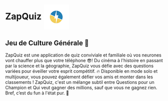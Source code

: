 # ZapQuiz <img src=app/src/main/res/drawable/logo.png alt="logo" width="80" height="80" align="center"/>
## Jeu de Culture Générale 🧠

ZapQuiz est une application de quiz conviviale et familiale où vos neurones vont chauffer plus que votre téléphone 😎! Du cinéma à l'histoire en passant par la science et la géographie, ZapQuiz vous défie avec des questions variées pour éveiller votre esprit compétitif. 🔥  Disponible en mode solo et multijoueur, vous pouvez également défier vos amis et monter dans les classements !  ZapQuiz, c'est un mélange subtil entre Questions pour un Champion et Qui veut gagner des millions, sauf que vous ne gagnez rien. Bref, c’est du fun à l'état pur. 🥳

